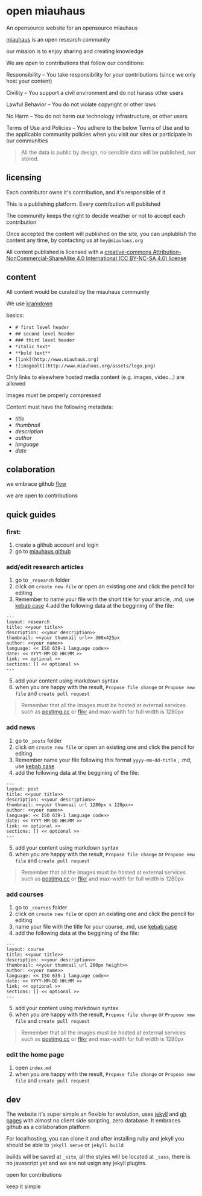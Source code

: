 open miauhaus
===
An opensource website for an opensource miauhaus

[miauhaus](https://miauhaus.github.io/) is an open research community

our mission is to enjoy sharing and creating knowledge

We are open to contributions that follow our conditions:

Responsibility – You take responsibility for your contributions (since we only host your content)

Civility – You support a civil environment and do not harass other users

Lawful Behavior – You do not violate copyright or other laws

No Harm – You do not harm our technology infrastructure, or other users

Terms of Use and Policies – You adhere to the below Terms of Use and to the applicable community policies when you visit our sites or participate in our communities

> All the data is public by design, no sensible data will be published, nor stored.

licensing
---
Each contributor owns it's contribution, and it's responsible of it

This is a publishing platform. Every contribution will published

The community keeps the right to decide weather or not to accept each contribution

Once accepted the content will published on the site, you can unplublish the content any time, by contacting us at `hey@miauhaus.org`

All content published is licensed with a [creative-commons Attribution-NonCommercial-ShareAlike 4.0 International (CC BY-NC-SA 4.0) license](https://creativecommons.org/licenses/by-nc-sa/4.0/)

content
---
All content would be curated by the miauhaus community

We use [kramdown](https://kramdown.gettalong.org/quickref.html)

basics:
- `# first level header`
- `## second level header`
- `### third level header`
- `*italic text*`
- `**bold text**`
- `[link](http://www.miauhaus.org)`
- `![imagealt](http://www.miauhaus.org/assets/logo.png)`

Only links to elsewhere hosted media content (e.g. images, video...) are allowed

Images must be properly compressed

Content must have the following metadata:
  - *title*
  - *thumbnail*
  - *description*
  - *author*
  - *language*
  - *date*

colaboration
---
we embrace github [flow](https://guides.github.com/introduction/flow/)

we are open to contributions

quick guides
---
### first:
1. create a github account and login
2. go to [miauhaus github](https://github.com/miauhaus/miauhaus.github.io)

### add/edit research articles
1. go to `_research` folder
2. click on `create new file` or open an existing one and click the pencil for editing
3. Remember to name your file with the short title for your article, .md, use [kebab case](http://wiki.c2.com/?KebabCase)
4.add the following data at the beggining of the file:
```
---
layout: research
title: <<your title>>
description: <<your description>>
thumbnail: <<your thumnail url>> 300x425px
author: <<your name>>
language: << ISO 639-1 language code>>
date: << YYYY-MM-DD HH:MM >>
link: << optional >>
sections: [] << optional >>
---
```
5. add your content using markdown syntax
6. when you are happy with the result, `Propose file change` or `Propose new file`  and `create pull request`
> Remember that all the images must be hosted at external services such as [postimg.cc](https://postimg.cc) or [flikr](https://www.flickr.com/) and max-width for full width is 1280px

### add news
1. go to `_posts` folder
2. click on `create new file` or open an existing one and click the pencil for editing
3. Remember name your file following this format `yyyy-mm-dd-title` , .md, use [kebab case](http://wiki.c2.com/?KebabCase)
4. add the following data at the beggining of the file:
```
---
layout: post
title: <<your title>>
description: <<your description>>
thumbnail: <<your thumnail url 1280px x 128px>>
author: <<your name>>
language: << ISO 639-1 language code>>
date: << YYYY-MM-DD HH:MM >>
link: << optional >>
sections: [] << optional >>
---
```
5. add your content using markdown syntax
6. when you are happy with the result, `Propose file change` or `Propose new file`  and `create pull request`
> Remember that all the images must be hosted at external services such as [postimg.cc](https://postimg.cc) or [flikr](https://www.flickr.com/) and max-width for full width is 1280px

### add courses
1. go to `_courses` folder
2. click on `create new file` or open an existing one and click the pencil for editing
3. name your file with the title for your course, .md, use [kebab case](http://wiki.c2.com/?KebabCase)
4. add the following data at the beggining of the file:
```
---
layout: course
title: <<your title>>
description: <<your description>>
thumbnail: <<your thumnail url 260px height>>
author: <<your name>>
language: << ISO 639-1 language code>>
date: << YYYY-MM-DD HH:MM >>
link: << optional >>
sections: [] << optional >>
---
```
5. add your content using markdown syntax
6. when you are happy with the result, `Propose file change` or `Propose new file`  and `create pull request`
> Remember that all the images must be hosted at external services such as [postimg.cc](https://postimg.cc) or [flikr](https://www.flickr.com/) and max-width for full width is 1280px

### edit the home page
1. open `index.md`
2. when you are happy with the result, `Propose file change` or `Propose new file`  and `create pull request`

dev
---
The website it's super simple an flexible for evolution, uses [jekyll](jekyll.com) and [gh pages]() with almost no client side scripting, zero database. It embraces github as a collaboration platform

For localhosting, you can clone it and after installing ruby and jekyll you should be able to `jekyll serve` or `jekyll build`

builds will be saved at `_site`, all the styles will be located at `_sass`, there is no javascript yet and we are not usign any jekyll plugins.

open for contributions

keep it simple
